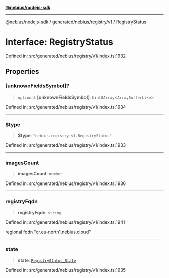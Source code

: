 [**@nebius/nodejs-sdk**](../../../../../README.md)

***

[@nebius/nodejs-sdk](../../../../../README.md) / [generated/nebius/registry/v1](../README.md) / RegistryStatus

# Interface: RegistryStatus

Defined in: src/generated/nebius/registry/v1/index.ts:1932

## Properties

### \[unknownFieldsSymbol\]?

> `optional` **\[unknownFieldsSymbol\]**: `Uint8Array`\<`ArrayBufferLike`\>

Defined in: src/generated/nebius/registry/v1/index.ts:1934

***

### $type

> **$type**: `"nebius.registry.v1.RegistryStatus"`

Defined in: src/generated/nebius/registry/v1/index.ts:1933

***

### imagesCount

> **imagesCount**: `number`

Defined in: src/generated/nebius/registry/v1/index.ts:1936

***

### registryFqdn

> **registryFqdn**: `string`

Defined in: src/generated/nebius/registry/v1/index.ts:1941

regional fqdn "cr.eu-north1.nebius.cloud"

***

### state

> **state**: [`RegistryStatus_State`](../type-aliases/RegistryStatus_State.md)

Defined in: src/generated/nebius/registry/v1/index.ts:1935

